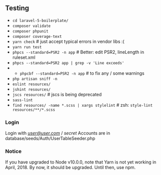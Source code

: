 ## Testing
* `cd laravel-5-boilerplate/`
* `composer validate`
* `composer phpunit`
* `composer coverage-text`
* `yarn check`        # just accept typical errors in vendor libs :(
* `yarn run test`
* `phpcs --standard=PSR2 -n app`  # Better: edit PSR2, lineLength in ruleset.xml
* `phpcs --standard=PSR2 app | grep -v 'Line exceeds'`
* * `phpcbf --standard=PSR2 -n app`  # to fix any / some warnings
* `php artisan sniff -n`
* `eslint resources/`
* `jshint resources/`
* `jscs resources/`      # jscs is being deprecated
* `sass-lint`
* `find resources/ -name *.scss | xargs stylelint` # zsh: `style-lint resources/**/*.scss`

### Login
Login with *user@user.com* / *secret*
Accounts are in database/seeds/Auth/UserTableSeeder.php

### Notice
If you have upgraded to Node v10.0.0, note that Yarn is not
yet working in April, 2018. By now, it should be upgraded.
Until then, use npm.
